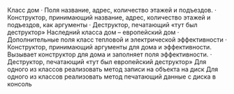 Класс дом
·
Поля название, адрес, количество этажей и подъездов.
·
Конструктор, принимающий название, адрес, количество этажей и подъездов, как
аргументы
·
Деструктор, печатающий «тут был деструктор»
Наследний класса дом – европейский дом
·
Дополнительные поля класс тепловой и электрической эффективности
·
Конструктор, принимающий аргументы для дома и эффективности. Вызывает
конструктор для дома и заполняет поля эффективности.
·
Деструктор, печатающий «тут был европейский деструктор»
Для одного из классов реализовать метод записи на объекта на диск
Для одного из классов реализовать метод печатающий данные с диска в консоль

